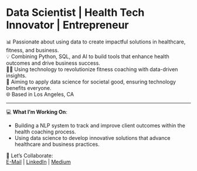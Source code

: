 # Data Scientist | Health Tech Innovator | Entrepreneur

📊 Passionate about using data to create impactful solutions in healthcare, fitness, and business.  
💡 Combining Python, SQL, and AI to build tools that enhance health outcomes and drive business success.  
🏋️‍♂️ Using technology to revolutionize fitness coaching with data-driven insights.  
🌟 Aiming to apply data science for societal good, ensuring technology benefits everyone.  
🌐 Based in Los Angeles, CA

---

💻 **What I’m Working On**:
- Building a NLP system to track and improve client outcomes within the health coaching process.
- Using data science to develop innovative solutions that advance healthcare and business practices.

📩 Let’s Collaborate:  
 [E-Mail](mailto:joshuacarisma@gmail.com) | [LinkedIn](https://www.linkedin.com/in/joshuacarisma) |  [Medium](https://medium.com/@joshuacarisma)

<!---
JoshuaCarisma/JoshuaCarisma is a ✨ special ✨ repository because its `README.md` (this file) appears on your GitHub profile.
You can click the Preview link to take a look at your changes.
--->
